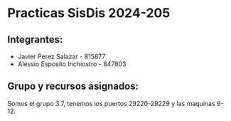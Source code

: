 # Practicas SisDis 2024-205
## Integrantes: 
- Javier Perez Salazar - 815877
- Alessio Esposito Inchiostro - 847803
## Grupo y recursos asignados:
Somos el grupo 3.7, tenemos los puertos 29220-29229 y las maquinas 9-12.
